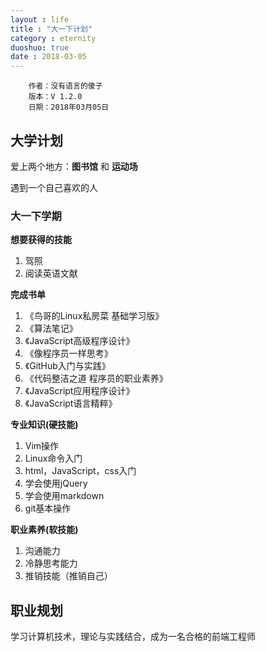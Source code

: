 ```yaml
---
layout : life
title : "大一下计划"
category : eternity
duoshuo: true
date : 2018-03-05
---
```

    
        作者：没有语言的傻子
        版本：V 1.2.0
        日期：2018年03月05日

<!--more -->

## 大学计划

爱上两个地方：**图书馆** 和 **运动场**

遇到一个自己喜欢的人
### 大一下学期

**想要获得的技能**

1. 驾照
2. 阅读英语文献

**完成书单**

1. 《鸟哥的Linux私房菜 基础学习版》
2. 《算法笔记》
3. 《JavaScript高级程序设计》
4. 《像程序员一样思考》
5. 《GitHub入门与实践》
6. 《代码整洁之道 程序员的职业素养》
7. 《JavaScript应用程序设计》
8. 《JavaScript语言精粹》

**专业知识(硬技能)**

1. Vim操作
2. Linux命令入门
3. html，JavaScript，css入门
4. 学会使用jQuery
5. 学会使用markdown
6. git基本操作

**职业素养(软技能)**

1. 沟通能力
2. 冷静思考能力
3. 推销技能（推销自己）

## 职业规划
学习计算机技术，理论与实践结合，成为一名合格的前端工程师